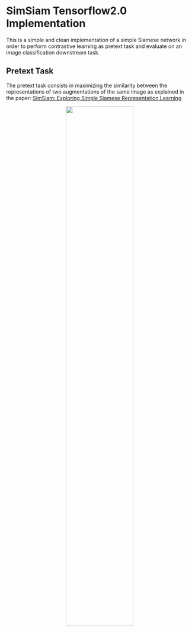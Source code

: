 # SimSiam Tensorflow2.0 Implementation
This is a simple and clean implementation of a simple Siamese network in order to perform contrastive learning as pretext task and evaluate on an image classification downstream task.

## Pretext Task
The pretext task consists in maximizing the similarity between the representations of two augmentations of the same image as explained in the paper: [SimSiam: Exploring Simple Siamese Representation Learning](https://arxiv.org/abs/2011.10566)

<div align="center">
  <img src="https://user-images.githubusercontent.com/91251307/215079798-efccb85b-a52a-4214-8792-5b13cb2af541.png" width="60%"/><center/>
</div>

